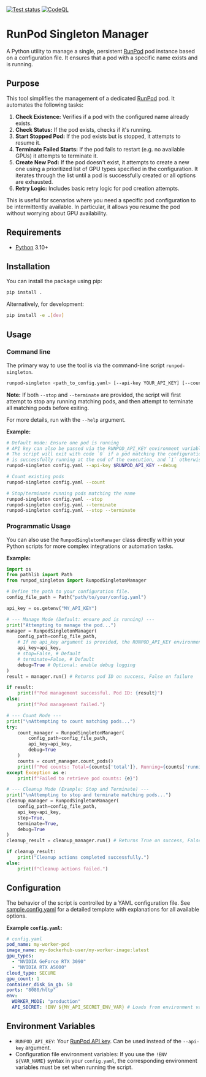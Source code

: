 [![Test status](https://github.com/apartmentlines/runpod-singleton/actions/workflows/python-app.yml/badge.svg)](https://github.com/apartmentlines/runpod-singleton/actions/workflows/python-app.yml)
[![CodeQL](https://github.com/apartmentlines/runpod-singleton/actions/workflows/github-code-scanning/codeql/badge.svg)](https://github.com/apartmentlines/runpod-singleton/actions/workflows/github-code-scanning/codeql)

# RunPod Singleton Manager

A Python utility to manage a single, persistent [RunPod](https://www.runpod.io) pod instance based on a configuration file. It ensures that a pod with a specific name exists and is running.

## Purpose

This tool simplifies the management of a dedicated [RunPod](https://www.runpod.io) pod. It automates the following tasks:

1. **Check Existence:** Verifies if a pod with the configured name already exists.
2. **Check Status:** If the pod exists, checks if it's running.
3. **Start Stopped Pod:** If the pod exists but is stopped, it attempts to resume it.
4. **Terminate Failed Starts:** If the pod fails to restart (e.g. no available GPUs) it attempts to terminate it.
4. **Create New Pod:** If the pod doesn't exist, it attempts to create a new one using a prioritized list of GPU types specified in the configuration. It iterates through the list until a pod is successfully created or all options are exhausted.
5. **Retry Logic:** Includes basic retry logic for pod creation attempts.

This is useful for scenarios where you need a specific pod configuration to be intermittently available. In particular, it allows you resume the pod without worrying about GPU availability.

## Requirements

* [Python](https://www.python.org) 3.10+

## Installation

You can install the package using pip:

```bash
pip install .
```

Alternatively, for development:

```bash
pip install -e .[dev]
```

## Usage

### Command line

The primary way to use the tool is via the command-line script `runpod-singleton`.

```bash
runpod-singleton <path_to_config.yaml> [--api-key YOUR_API_KEY] [--count | --stop --terminate] [--debug]
```

**Note:** If both `--stop` and `--terminate` are provided, the script will first attempt to stop any running matching pods, and then attempt to terminate all matching pods before exiting.

For more details, run with the `--help` argument.


**Example:**

```bash
# Default mode: Ensure one pod is running
# API key can also be passed via the RUNPOD_API_KEY environment variable.
# The script will exit with code `0` if a pod matching the configuration
# is successfully running at the end of the execution, and `1` otherwise.
runpod-singleton config.yaml --api-key $RUNPOD_API_KEY --debug

# Count existing pods
runpod-singleton config.yaml --count

# Stop/terminate running pods matching the name
runpod-singleton config.yaml --stop
runpod-singleton config.yaml --terminate
runpod-singleton config.yaml --stop --terminate
```


### Programmatic Usage

You can also use the `RunpodSingletonManager` class directly within your Python scripts for more complex integrations or automation tasks.

**Example:**

```python
import os
from pathlib import Path
from runpod_singleton import RunpodSingletonManager

# Define the path to your configuration file.
config_file_path = Path("path/to/your/config.yaml")

api_key = os.getenv("MY_API_KEY")

# --- Manage Mode (Default: ensure pod is running) ---
print("Attempting to manage the pod...")
manager = RunpodSingletonManager(
    config_path=config_file_path,
    # If no api_key argument is provided, the RUNPOD_API_KEY environment variable will be used.
    api_key=api_key,
    # stop=False, # Default
    # terminate=False, # Default
    debug=True # Optional: enable debug logging
)
result = manager.run() # Returns pod ID on success, False on failure

if result:
    print(f"Pod management successful. Pod ID: {result}")
else:
    print(f"Pod management failed.")

# --- Count Mode ---
print("\nAttempting to count matching pods...")
try:
    count_manager = RunpodSingletonManager(
        config_path=config_file_path,
        api_key=api_key,
        debug=True
    )
    counts = count_manager.count_pods()
    print(f"Pod counts: Total={counts['total']}, Running={counts['running']}")
except Exception as e:
    print(f"Failed to retrieve pod counts: {e}")

# --- Cleanup Mode (Example: Stop and Terminate) ---
print("\nAttempting to stop and terminate matching pods...")
cleanup_manager = RunpodSingletonManager(
    config_path=config_file_path,
    api_key=api_key,
    stop=True,
    terminate=True,
    debug=True
)
cleanup_result = cleanup_manager.run() # Returns True on success, False on failure

if cleanup_result:
    print("Cleanup actions completed successfully.")
else:
    print(f"Cleanup actions failed.")
```


## Configuration

The behavior of the script is controlled by a YAML configuration file. See [sample.config.yaml](sample.config.yaml) for a detailed template with explanations for all available options.

**Example `config.yaml`:**

```yaml
# config.yaml
pod_name: my-worker-pod
image_name: my-dockerhub-user/my-worker-image:latest
gpu_types:
  - "NVIDIA GeForce RTX 3090"
  - "NVIDIA RTX A5000"
cloud_type: SECURE
gpu_count: 1
container_disk_in_gb: 50
ports: "8080/http"
env:
  WORKER_MODE: "production"
  API_SECRET: !ENV ${MY_API_SECRET_ENV_VAR} # Loads from environment variable
```

## Environment Variables

*   `RUNPOD_API_KEY`: Your [RunPod API key](https://www.runpod.io/console/user/settings). Can be used instead of the `--api-key` argument.
*   Configuration file environment variables: If you use the `!ENV ${VAR_NAME}` syntax in your `config.yaml`, the corresponding environment variables must be set when running the script.

